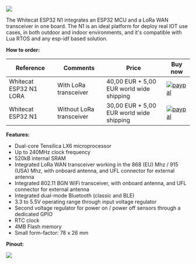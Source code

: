 ![](http://git.whitecatboard.org/whitecatn1.png)

The Whitecat ESP32 N1 integrates an ESP32 MCU and a LoRa WAN transceiver in one board. The N1 is an ideal platform for deploy real IOT use cases, in both outdoor and indoor environments, and it's compatible with Lua RTOS and any esp-idf based solution.

**How to order:**

| Reference              | Comments                 | Price                 | Buy now                  |
|------------------------|--------------------------|-----------------------|---------------------------
| Whitecat ESP32 N1 LORA | With LoRa transceiver    | 40,00 EUR + 5,00 EUR world wide shipping | [![paypal](https://www.paypalobjects.com/en_US/i/btn/btn_buynowCC_LG.gif)](https://www.paypal.com/cgi-bin/webscr?cmd=_s-xclick&hosted_button_id=P59CMKZDTJRYS)                           |
| Whitecat ESP32 N1      | Without LoRa transceiver | 30,00 EUR + 5,00 EUR world wide shipping | [![paypal](https://www.paypalobjects.com/en_US/i/btn/btn_buynowCC_LG.gif)](https://www.paypal.com/cgi-bin/webscr?cmd=_s-xclick&hosted_button_id=LHHPU9XFDZD56)                      |

**Features:**
* Dual-core Tensilica LX6 microprocessor
* Up to 240MHz clock frequency
* 520kB internal SRAM
* Integrated LoRa WAN transceiver working in the 868 (EU) Mhz / 915 (USA) Mhz, with onboard antenna, and UFL connector for external antenna
* Integrated 802.11 BGN WiFi transceiver, with onboard antenna, and UFL connector for external antenna
* Integrated dual-mode Bluetooth (classic and BLE)
* 3.3 to 5.5V operating range through input voltage regulator
* Second voltage regulator for power on / power off sensors through a dedicated GPIO
* RTC clock
* 4MB Flash memory
* Small form-factor: 78 x 26 mm

**Pinout:**

![](http://git.whitecatboard.org/n1-pinout.png)